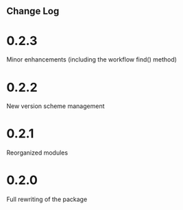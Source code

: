 ## Change Log

# 0.2.3
Minor enhancements (including the workflow find() method)

# 0.2.2
New version scheme management

# 0.2.1
Reorganized modules

# 0.2.0
Full rewriting of the package
